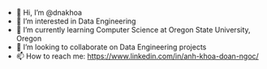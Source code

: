 - 👋 Hi, I’m @dnakhoa
- 👀 I’m interested in Data Engineering
- 🌱 I’m currently learning Computer Science at Oregon State University, Oregon
- 💞️ I’m looking to collaborate on Data Engineering projects
- 📫 How to reach me: https://www.linkedin.com/in/anh-khoa-doan-ngoc/

<!---
dnakhoa/dnakhoa is a ✨ special ✨ repository because its `README.md` (this file) appears on your GitHub profile.
You can click the Preview link to take a look at your changes.
--->
